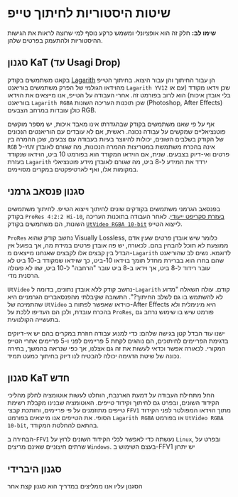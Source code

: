 # שיטות היסטוריות לחיתוך טייפ

**שימו לב:**
חלק זה הוא אופציונלי ומשמש כרקע נוסף למי שרוצה
לראות את הגישות ההיסטוריות ולהתעמק בפרטים שלהן.

## סגנון KaT (עד Usagi Drop)
בקאט משתמשים בקודק
[Lagarith](https://lags.leetcode.net/codec.html)
הן עבור החיתוך והן עבור היצוא.
בחיתוך הטייפ מהוידאו הגולמי של הפרק
משתמשים בוריאנט
`Lagarith YV12`
שכן וידאו מקודד
(עם או בלי אובדן איכות)
הוא לרוב בפורמט זה.
אחרי העבודה על הטייפ,
אנו מייצאים את הוידאו בווריאנט
`Lagarith RGBA`
שכן תוכנות העריכה השונות
(Photoshop, After Effects)
כולן עובדות במרחב הצבעים RGB.

אף על פי שאנו משתמשים בקודק
שבהגדרתו אינו מאבד איכות,
יש מספר מוקשים פוטנציאליים
שמקשים על עבודה נכונה.
ראשית,
אם לא עובדים עם הוריאנטים הנכונים
של הקודק בשלבים השונים,
יכולות להיווצר בעיות בעבודה עם צבעים,
שכן ההמרה בין `RGB` ל-`YUV`
אינה בהכרח משתמשת במטריצות ההמרה הנכונות,
מה שגורם לאובדן פרטים ואי-דיוק בצבעים.
שנית,
אם הוידאו המקודד הוא בפורמט 10 ביט,
הוידאו שנקודד בעזרת `Lagarith`
ירדד את המידע ל-8 ביט,
מה שגורם לאובדן מידע פוטנציאלי במקומות אלו,
ואף לארטיפקטים במקרים מסויימים.

## סגנון פנסאב גרמני

בפנסאב הגרמני משתמשים בקודקים שונים לחיתוך וייצוא הטייפ.
לחיתוך משתמשים בקודק `ProRes 4:2:2 Hi-10`,
[בעזרת סקריפט ייעודי](https://gist.github.com/Frechdachs/fab34383a29c988d8d0c9e22892d35e3).
לאחר העבודה בתוכנות העריכה השונות,
הם משתמשים בקודק
[`UtVideo RGBA 10-bit`](https://github.com/umezawatakeshi/utvideo)
לייצוא הטייפ.

`ProRes` נחשב קודק שהוא
Visually Lossless,
כלומר שיש אובדן פרטים
שעין אדם ממוצעת לא תוכל להבחין בהם.
לכאורה, יש פה אובדן פרטים במידת מה,
אך בפועל אין הבדל בין קבצים אלו לקבצים שאנחנו מייצאים
מ-`Lagarith` לדוגמא.
נשים לב שהוריאנט שהם בחרו הוא בברירת מחדל
תומך בוידאו 10-ביט,
כך שוידאו שמקודד ב-10 ביט לא עובר רידוד ל-8 ביט,
אך וידאו ב-8 ביט עובר "הרחבה" ל-10 ביט,
שזו לא פעולה הרסנית מדי.

`UtVideo` נחשב קודק ללא אובדן נתונים,
בדומה ל-`Lagarith` קודם.
עולה השאלה "מדוע לא להשתמש בו גם לשלב החיתוך?".
התשובה שקיבלתי מהפנסאברים הגרמניים היא שהתמיכה של `UtVideo`
כוידאו שאפשר לפתוח ב-After Effects היא מינימלית ולא בהכרח עובדת,
ולכן הם העדיפו ללכת על `ProRes`,
פורמט שיש בו שימוש נרחב גם בתעשייה הקולנועית.

ישנו עוד הבדל קטן בגישה שלהם:
כדי למנוע עבודה חוזרת
במקרים בהם יש אי-דיוקים בדגימת הפריימים לחיתוכים,
הם נוהגים לקחת 5 פריימים לפני
ו-5 פריימים אחרי הטייפ המקורי.
לכאורה אפשר וכדאי לעשות את זה גם אצלנו,
אך כפי שנראה בהמשך,
בחירה נכונה של שיטת הדגימה
יכולה להבטיח לנו דיוק בחיתוך כמעט תמיד.

## סגנון KaT חדש

החל מתחילת העבודה על דמעת הארנבת,
הוחלט לעשות אוטומציה לחלק מהליכי הקידוד השונים,
ובפרט גם לחיתוך וקידוד טייפים.
האוטומציה שבנינו מקבלת רשימת טייפים מתוזמנים על פי פריימים,
וחותכת קבצי `FFV1`
מתוך הוידאו המפולטר
לפני הקידוד הסופי.
את הטייפים אנו מייצאים בפורמט `Lagarith RGBA`
או בפורמט `UtVideo RGBA 10-bit`,
בהתאם להחלטת המקודד.

הבחירה ב-`FFV1` נעשתה
כדי לאפשר לכלי הקידוד השונים לרוץ על `Linux`,
ובפרט על שרתים חיצוניים שאינם מריצים `Windows`.
בעצם השימוש ב-FFV1 יש יתרון

## סגנון היברידי

הסגנון עליו אנו ממליצים במדריך
הוא סגנון קצת אחר